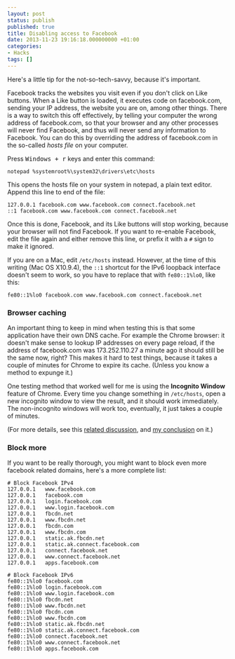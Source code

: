 ```yaml
---
layout: post
status: publish
published: true
title: Disabling access to Facebook
date: 2013-11-23 19:16:18.000000000 +01:00
categories:
- Hacks
tags: []
---
```

Here's a little tip for the not-so-tech-savvy, because it's important.

Facebook tracks the websites you visit even if you don't click on Like buttons. When a Like button is loaded, it executes code on facebook.com, sending your IP address, the website you are on, among other things. There is a way to switch this off effectively, by telling your computer the wrong address of facebook.com, so that your browser and any other processes will never find Facebook, and thus will never send any information to Facebook. You can do this by overriding the address of facebook.com in the so-called *hosts file* on your computer.

Press <kbd>Windows + r</kbd> keys and enter this command:

```
notepad %systemroot%\system32\drivers\etc\hosts
```

This opens the hosts file on your system in notepad, a plain text editor. Append this line to end of the file:

    127.0.0.1 facebook.com www.facebook.com connect.facebook.net
    ::1 facebook.com www.facebook.com connect.facebook.net

Once this is done, Facebook, and its Like buttons will stop working, because your browser will not find Facebook. If you want to re-enable Facebook, edit the file again and either remove this line, or prefix it with a `#` sign to make it ignored.

If you are on a Mac, edit `/etc/hosts` instead.
However, at the time of this writing (Mac OS X10.9.4),
the `::1` shortcut for the IPv6 loopback interface doesn't seem to work,
so you have to replace that with `fe80::1%lo0`, like this:

    fe80::1%lo0 facebook.com www.facebook.com connect.facebook.net

### Browser caching

An important thing to keep in mind when testing this is that some application have their own DNS cache. For example the Chrome browser: it doesn't make sense to lookup IP addresses on every page reload, if the address of facebook.com was 173.252.110.27 a minute ago it should still be the same now, right? This makes it hard to test things, because it takes a couple of minutes for Chrome to expire its cache. (Unless you know a method to expunge it.)

One testing method that worked well for me is using the **Incognito Window** feature of Chrome. Every time you change something in `/etc/hosts`, open a new incognito window to view the result, and it should work immediately. The non-incognito windows will work too, eventually, it just takes a couple of minutes.

(For more details, see this [related discussion][1], and [my conclusion][2] on it.)

### Block more

If you want to be really thorough,
you might want to block even more facebook related domains,
here's a more complete list:

```
# Block Facebook IPv4
127.0.0.1   www.facebook.com
127.0.0.1   facebook.com
127.0.0.1   login.facebook.com
127.0.0.1   www.login.facebook.com
127.0.0.1   fbcdn.net
127.0.0.1   www.fbcdn.net
127.0.0.1   fbcdn.com
127.0.0.1   www.fbcdn.com
127.0.0.1   static.ak.fbcdn.net
127.0.0.1   static.ak.connect.facebook.com
127.0.0.1   connect.facebook.net
127.0.0.1   www.connect.facebook.net
127.0.0.1   apps.facebook.com

# Block Facebook IPv6
fe80::1%lo0 facebook.com
fe80::1%lo0 login.facebook.com
fe80::1%lo0 www.login.facebook.com
fe80::1%lo0 fbcdn.net
fe80::1%lo0 www.fbcdn.net
fe80::1%lo0 fbcdn.com
fe80::1%lo0 www.fbcdn.com
fe80::1%lo0 static.ak.fbcdn.net
fe80::1%lo0 static.ak.connect.facebook.com
fe80::1%lo0 connect.facebook.net
fe80::1%lo0 www.connect.facebook.net
fe80::1%lo0 apps.facebook.com
```

[1]: http://superuser.com/q/544789/126831
[2]: http://superuser.com/a/794907/126831
